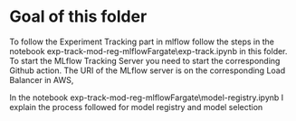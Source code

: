 # Goal of this folder
To follow the Experiment Tracking part in mlflow follow the steps in the notebook exp-track-mod-reg-mlflowFargate\exp-track.ipynb in this folder.
To start the MLflow Tracking Server you need to start the corresponding Github action. The URI of the MLflow server is on the corresponding Load Balancer in AWS,

In the notebook exp-track-mod-reg-mlflowFargate\model-registry.ipynb I explain the process followed for model registry and model selection
